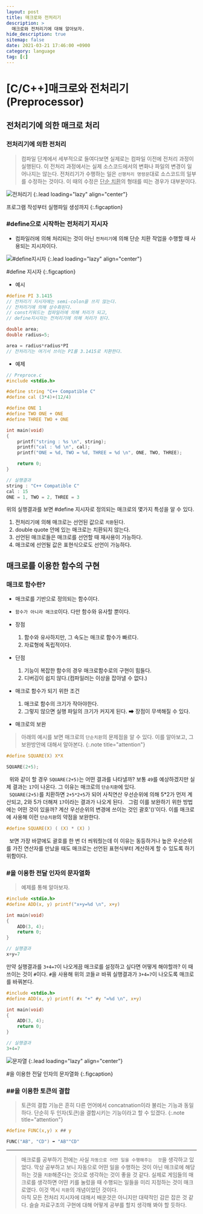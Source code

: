 ```yaml
---
layout: post
title: 매크로와 전처리기
description: >
  매크로와 전처리기에 대해 알아보자.
hide_description: true
sitemap: false
date: 2021-03-21 17:46:00 +0900
category: language
tag: [c]
---
```


# [C/C++]매크로와 전처리기(Preprocessor)

## 전처리기에 의한 매크로 처리

### 전처리기에 의한 전처리

> 컴파일 단계에서 세부적으로 들여다보면 실제로는 컴파일 이전에 전처리 과정이 실행된다. 이 전처리 과정에서는 실제 소스코드에서의 변화나 파일의 변경이 일어나지는 않는다. 전처리기가 수행하는 일은 `선행처리 명령문`대로 소스코드의 일부를 수정하는 것이다. 이 때의 수정은 <u>단순 치환</u>의 형태를 띠는 경우가 대부분이다.

![전처리기](/assets/img/language/c/preprocessor.png)
{:.lead loading="lazy" align="center"}

프로그램 작성부터 실행파일 생성까지
{:.figcaption}

### #define으로 시작하는 전처리기 지시자

* 컴파일러에 의해 처리되는 것이 아닌 `전처리기`에 의해 단순 치환 작업을 수행할 때 사용되는 지시자이다.

![#define지시자](/assets/img/language/c/define.png)
{:.lead loading="lazy" align="center"}

#define 지시자
{:.figcaption}

* 예시

```c
#define PI 3.1415
// 전처리기 지시자에는 semi-colon을 쓰지 않는다.
// 전처리기에 의해 상수화된다.
// const키워드는 컴파일러에 의해 처리가 되고,
// define지시자는 전처리기에 의해 처리가 된다.

double area;
double radius=5;

area = radius*radius*PI
// 전처리기는 여기서 쓰이는 PI를 3.1415로 치환한다.
```

* 예제

```c
// Preproce.c
#include <stdio.h>

#define string "C++ Compatible C"
#define cal (3*4)+(12/4)

#define ONE 1
#define TWO ONE + ONE
#define THREE TWO + ONE

int main(void)
{
    printf("string : %s \n", string);
    printf("cal : %d \n", cal);
    printf("ONE = %d, TWO = %d, THREE = %d \n", ONE, TWO, THREE);

    return 0;
}

// 실행결과
string : "C++ Compatible C"
cal : 15
ONE = 1, TWO = 2, THREE = 3
```

위의 실행결과를 보면 #define 지시자로 정의되는 매크로의 몇가지 특성을 알 수 있다.

1. 전처리기에 의해 매크로는 선언된 값으로 `치환`된다.
2. double quote 안에 있는 매크로는 치환되지 않는다.
3. 선언된 매크로들은 매크로를 선언할 때 재사용이 가능하다.
4. 매크로에 선언될 값은 표현식으로도 선언이 가능하다.

## 매크로를 이용한 함수의 구현

### 매크로 함수란?

* 매크로를 기반으로 정의되는 함수이다.
* `함수가 아니라 매크로`이다. 다만 함수와 유사할 뿐이다.

* 장점
    1. 함수와 유사하지만, 그 속도는 매크로 함수가 빠르다.
    2. 자료형에 독립적이다.
* 단점
    1. 기능이 복잡한 함수의 경우 매크로함수로의 구현이 힘들다.
    2. 디버깅이 쉽지 않다.(컴파일러는 이상을 잡아낼 수 없다.)
* 매크로 함수가 되기 위한 조건
    1. 매크로 함수의 크기가 작아야한다.
    2. 그렇지 않으면 실행 파일의 크기가 커지게 된다.
        ➡ 장점이 무색해질 수 있다.

* 매크로의 보완

> 아래의 예시를 보면 매크로의 `단순치환`의 문제점을 알 수 있다. 이를 알아보고, 그 보완방안에 대해서 알아본다.
{:.note title="attention"}

```c
#define SQUARE(X) X*X

SQUARE(2+5);
```

&nbsp;&nbsp;위와 같이 할 경우 `SQUARE(2+5)`는 어떤 결과를 나타낼까? 보통 `49`를 예상하겠지만 실제 결과는 `17`이 나온다. 그 이유는 매크로의 `단순치환`에 있다.  
&nbsp;&nbsp;`SQUARE(2+5)`를 치환하면 `2+5*2+5`가 되어 사칙연산 우선순위에 의해 5*2가 먼저 계산되고, 2와 5가 더해져 `17`이라는 결과가 나오게 된다.
&nbsp;&nbsp;그럼 이를 보완하기 위한 방법에는 어떤 것이 있을까? 계산 우선순위의 변경에 쓰이는 것인 괄호'()'이다. 이를 매크로에 사용해 이런 `단순치환`의 약점을 보완한다.

```C
#define SQUARE(X) ( (X) * (X) )
```

&nbsp;&nbsp;보면 가장 바깥에도 괄호를 한 번 더 씌워줬는데 이 이유는 동등하거나 높은 우선순위를 가진 연산자를 만났을 때도 매크로는 선언된 표현식부터 계산하게 할 수 있도록 하기 위함이다.

### #을 이용한 전달 인자의 문자열화

> 예제를 통해 알아보자.

```c
#include <stdio.h>
#define ADD(x, y) printf("x+y=%d \n", x+y)

int main(void)
{
    ADD(3, 4);
    return 0;
}

// 실행결과
x+y=7
```

만약 실행결과를 `3+4=7`이 나오게끔 매크로를 설정하고 싶다면 어떻게 해야할까? 이 때 쓰이는 것이 `#`이다. `#`을 사용해 위의 코들ㄹ 바꿔 실행결과가 `3+4=7`이 나오도록 매크로를 바꿔본다.

```c
#include <stdio.h>
#define ADD(x, y) printf( #x "+" #y "=%d \n", x+y)

int main(void)
{
    ADD(3, 4);
    return 0;
}

// 실행결과
3+4=7
```

![문자열](/assets/img/language/c/define_string.png)
{:.lead loading="lazy" align="center"}

#을 이용한 전달 인자의 문자열화
{:.figcaption}

### ##을 이용한 토큰의 결합

> 토큰의 결합 기능은 흔히 다른 언어에서 concatnation이라 불리는 기능과 동일하다. 단순히 두 인자(토큰)을 결합시키는 기능이라고 할 수 있겠다.
{:.note title="attention"}

```c
#define FUNC(x,y) x ## y

FUNC("AB", "CD") ➡ "AB""CD"
```

---

> 매크로를 공부하기 전에는 사실 `자동으로 어떤 일을 수행해주는  것`을 생각하고 있었다. 막상 공부하고 보니 자동으로 어떤 일을 수행하는 것이 아닌 매크로에 해당하는 것을 `치환`해준다는 것으로 생각하는 것이 좋을 것 같다. 실제로 게임들의 매크로를 생각하면 어떤 키를 눌렀을 때 수행되는 일들을 미리 지정하는 것이 매크로였다. 이것 역시 `치환`의 개념이었던 것이다.  
> 아직 모든 전처리 지시자에 대해서 배운것은 아니지만 대략적인 감은 잡은 것 같다. 슬슬 자료구조의 구현에 대해 어떻게 공부를 할지 생각해 봐야 할 듯하다.